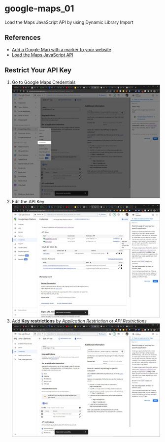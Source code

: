 # google-maps_01
Load the Maps JavaScript API by using Dynamic Library Import

## References
* [Add a Google Map with a marker to your website](https://developers.google.com/maps/documentation/javascript/adding-a-google-map#maps_add_map-typescript)
* [Load the Maps JavaScript API](https://developers.google.com/maps/documentation/javascript/load-maps-js-api)

## Restrict Your API Key
  1. Go to Google Maps Credentials
    ![Go to Google Maps Credentials](./docs/img/go-to-google-maps-credentials.jpg)
  2. Edit the API Key
    ![Edit the API Key](./docs/img/edit-key-02.jpg)
  3. Add **Key restrictions** by *Application Restriction* or *API Restrictions*
    ![Key Restrictions](./docs/img/edit-key-03.jpg)
